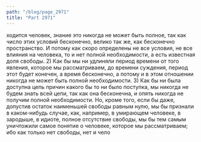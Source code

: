 ```yaml
---
path: "/blog/page_2971"
title: "Part 2971"
---
```


ходится человек, знание это никогда не может быть полное, так как число этих условий бесконечно, велико так же, как бесконечно пространство. И потому как скоро определены не все условия, не все влияния на человека, то и нет полной необходимости, а есть известная доля свободы.
2) Как бы мы ни удлиняли период времени от того явления, которое мы рассматриваем, до времени суждения, период этот будет конечен, а время бесконечно, а потому и в этом отношении никогда не может быть полной необходимости.
3) Как бы ни была доступна цепь причин какого бы то ни было поступка, мы никогда не будем знать всей цепи, так как она бесконечна, и опять никогда не получим полной необходимости.
Но, кроме того, если бы даже, допустив остаток наименьшей свободы равным нулю, мы бы признали в каком-нибудь случае, как, например, в умирающем человеке, в зародыше, в идиоте, полное отсутствие свободы, мы бы тем самым уничтожили самое понятие о человеке, которое мы рассматриваем; ибо как только нет свободы, нет и чело
